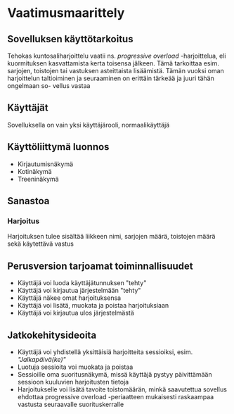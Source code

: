 # Vaatimusmaarittely

## Sovelluksen käyttötarkoitus
Tehokas kuntosaliharjoittelu vaatii ns. *progressive overload* -harjoittelua, eli kuormituksen kasvattamista
kerta toisensa jälkeen. Tämä tarkoittaa esim. sarjojen, toistojen tai vastuksen asteittaista lisäämistä.
Tämän vuoksi oman harjoittelun taltioiminen ja seuraaminen on erittäin tärkeää ja juuri tähän ongelmaan so-
vellus vastaa

## Käyttäjät
Sovelluksella on vain yksi käyttäjärooli, normaalikäyttäjä

## Käyttöliittymä luonnos
- Kirjautumisnäkymä
- Kotinäkymä
- Treeninäkymä

## Sanastoa
### Harjoitus
Harjoituksen tulee sisältää liikkeen nimi, sarjojen määrä, toistojen määrä sekä käytettävä vastus

## Perusversion tarjoamat toiminnallisuudet
- Käyttäjä voi luoda käyttäjätunnuksen "tehty"
- Käyttäjä voi kirjautua järjestelmään "tehty"
- Käyttäjä näkee omat harjoituksensa
- Käyttäjä voi lisätä, muokata ja poistaa harjoituksiaan
- Käyttäjä voi kirjautua ulos järjestelmästä

## Jatkokehitysideoita
- Käyttäjä voi yhdistellä yksittäisiä harjoitteita sessioiksi, esim. *"Jalkapäivä(ke)"*
- Luotuja sessioita voi muokata ja poistaa
- Sessioille oma suoritusnäkymä, missä käyttäjä pystyy päivittämään sessioon kuuluvien harjoitusten tietoja
- Harjoitukselle voi lisätä tavoite toistomäärän, minkä saavutettua sovellus ehdottaa progressive overload -periaatteen mukaisesti raskaampaa vastusta seuraavalle suorituskerralle


